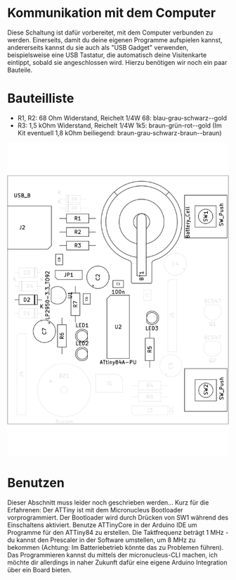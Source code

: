 # Kommunikation mit dem Computer

Diese Schaltung ist dafür vorbereitet, mit dem Computer verbunden zu werden. Einerseits, damit du deine eigenen Programme aufspielen kannst, andererseits kannst du sie auch als "USB Gadget" verwenden, beispielsweise eine USB Tastatur, die automatisch deine Visitenkarte eintippt, sobald sie angeschlossen wird. Hierzu benötigen wir noch ein paar Bauteile.

# Bauteilliste
* R1, R2: 68 Ohm Widerstand, Reichelt 1/4W 68: blau-grau-schwarz--gold
* R3: 1,5 kOhm Widerstand, Reichelt 1/4W 1k5: braun-grün-rot--gold (Im Kit eventuell 1,8 kOhm beiliegend: braun-grau-schwarz-braun--braun)

![Bestückungsplan](4_usb.svg)
# Benutzen

Dieser Abschnitt muss leider noch geschrieben werden... Kurz für die Erfahrenen:
Der ATTiny ist mit dem Micronucleus Bootloader vorprogrammiert. Der Bootloader wird durch Drücken von SW1 während des Einschaltens aktiviert.
Benutze ATTinyCore in der Arduino IDE um Programme für den ATTiny84 zu erstellen. Die Taktfrequenz beträgt 1 MHz - du kannst den Prescaler in der Software umstellen, um 8 MHz zu bekommen (Achtung: Im Batteriebetrieb könnte das zu Problemen führen). Das Programmieren kannst du mittels der micronucleus-CLI machen, ich möchte dir allerdings in naher Zukunft dafür eine eigene Arduino Integration über ein Board bieten.
